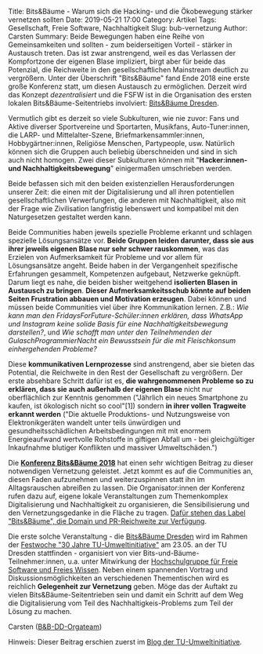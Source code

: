 Title: Bits&Bäume - Warum sich die Hacking- und die Ökobewegung stärker vernetzen sollten
Date: 2019-05-21 17:00
Category: Artikel
Tags: Gesellschaft, Freie Software, Nachhaltigkeit
Slug: bub-vernetzung
Author: Carsten
Summary: Beide Bewegungen haben eine Reihe von Gemeinsamkeiten und sollten - zum beiderseitigen Vorteil - stärker in Austausch treten. Das ist zwar anstrengend, weil es das Verlassen der Kompfortzone der eigenen Blase impliziert, birgt aber für beide das Potenzial, die Reichweite in den gesellschaftlichen Mainstream deutlich zu vergrößern. Unter der Überschrift "Bits&Bäume" fand Ende 2018 eine erste große Konferenz statt, um diesen Austausch zu ermöglichen. Derzeit wird das Konzept *dezentralisiert* und die FSFW ist in die Organisation des ersten lokalen Bits&Bäume-Seitentriebs involviert: [Bits&Bäume Dresden](http://dresden.bits-und-baeume.org/).



Vermutlich gibt es derzeit so viele Subkulturen, wie nie zuvor: Fans und Aktive diverser Sportvereine und Sportarten, Musikfans, Auto-Tuner:innen, die LARP- und Mittelalter-Szene, Briefmarkensammler:innen, Hobbygärtner:innen, Religiöse Menschen, Partypeople, usw. Natürlich können sich die Gruppen auch beliebig überschneiden und sind in sich auch nicht homogen. Zwei dieser Subkulturen können mit "**Hacker:innen- und Nachhaltigkeitsbewegung**" einigermaßen umschrieben werden.

Beide befassen sich mit den beiden existenziellen Herausforderungen unserer Zeit: die einen mit der Digitalisierung und all ihren potentiellen gesellschaftlichen Verwerfungen, die anderen mit Nachhaltigkeit, also mit der Frage wie Zivilisation langfristig lebenswert und kompatibel mit den Naturgesetzen gestaltet werden kann.

Beide Communities haben jeweils spezielle Probleme erkannt und schlagen spezielle Lösungsansätze vor. **Beide Gruppen leiden darunter, dass sie aus ihrer jeweils eigenen Blase nur sehr schwer rauskommen**, was das Erzielen von Aufmerksamkeit für Probleme und vor allem für Lösungsansätze angeht. Beide haben in der Vergangenheit spezifische Erfahrungen gesammelt, Kompetenzen aufgebaut, Netzwerke geknüpft. Darum liegt es nahe, die beiden bisher weitgehend **isolierten Blasen in Austausch zu bringen**. **Dieser Aufmerksamkeitsschub könnte auf beiden Seiten Frustration abbauen und Motivation erzeugen**. Dabei können und müssen beide Communities viel über ihre Kommunikation lernen. Z.B.: *Wie kann man den FridaysForFuture-Schüler:innen erklären, dass WhatsApp und Instagram keine solide Basis für eine Nachhaltigkeitsbewegung darstellen?*, und *Wie schafft man unter den Teilnehmenden der GulaschProgrammierNacht ein Bewusstsein für die mit Fleischkonsum einhergehenden Probleme?*

Diese **kommunikativen Lernprozesse** sind anstrengend, aber sie bieten das Potential, die Reichweite in den Rest der Gesellschaft zu vergrößern. Der erste absehbare Schritt dafür ist es, **die wahrgenommenen Probleme so zu erklären, dass sie auch außerhalb der eigenen Blase** nicht nur oberflächlich zur Kenntnis genommen ("Jährlich ein neues Smartphone zu kaufen, ist ökologisch nicht so cool"[1]) sondern **in ihrer vollen Tragweite erkannt werden** ("Die aktuelle Produktions- und Nutzungsweise von Elektronikgeräten wandelt unter teils ünwürdigen und gesundheitsschädlichen Arbeitsbedingungen mit mit enormem Energieaufwand wertvolle Rohstoffe in giftigen Abfall um - bei gleichgültiger Inkaufnahme blutiger Konflikten und  massiver Umweltschäden.")

Die **[Konferenz Bits&Bäume 2018](http://bits-und-baeume.org/)** hat einen sehr wichtigen Beitrag zu dieser notwendigen Vernetzung geleistet. Jetzt kommt es auf die Communities an, diesen Faden aufzunehmen und weiterzuspinnen statt ihn im Alltagsrauschen abreißen zu lassen. Die Organisator:innen der Konferenz rufen dazu auf, eigene lokale Veranstaltungen zum Themenkomplex Digitalisierung und Nachhaltigkeit zu organisieren, die Sensibilisierung und den Vernetzungsgedanke in die Fläche zu tragen. [Dafür stehen das Label "Bits&Bäume", die Domain und PR-Reichweite zur Verfügung](https://bits-und-baeume.org/waechst/de).

Die erste solche Veranstaltung - die [Bits&Bäume Dresden](http://dresden.bits-und-baeume.org/) wird im Rahmen der [Festwoche "30 Jahre TU-Umweltinitiative"](https://tuuwi.de/30) am 23.05. an der TU Dresden stattfinden - organisiert von vier Bits-und-Bäume-Teilnehmer:innen, u.a. unter Mitwirkung der [Hochschulgruppe für Freie Software und Freies Wissen](https://fsfw-dresden.de). Neben einem spannenden Vortrag und Diskussionsmöglichkeiten an verschiedenen Thementischen wird es reichlich **Gelegenheit zur Vernetzung** geben. Möge das der Auftakt zu vielen Bits&Bäume-Seitentrieben sein und damit ein Schritt auf dem Weg die Digitalisierung vom Teil des Nachhaltigkeis-Problems zum Teil der Lösung zu machen.


Carsten ([B&B-DD-Orgateam](http://dresden.bits-und-baeume.org/))

Hinweis: Dieser Beitrag erschien zuerst im [Blog der TU-Umweltinitiative](https://tuuwi.de/2019/05/18/bitsbaeume-warum-sich-die-hacking-und-die-oekobewegung-staerker-vernetzen-sollten/).
